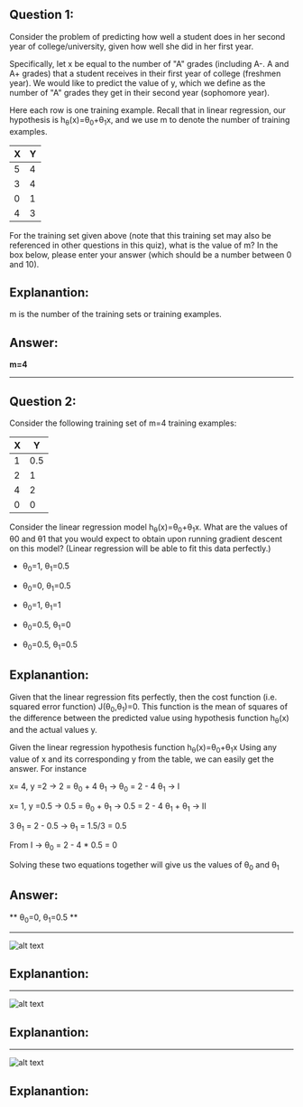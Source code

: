 
Question 1:
-----------

Consider the problem of predicting how well a student does in her second year of college/university, given how well she did in her first year.

Specifically, let x be equal to the number of "A" grades (including A-. A and A+ grades) that a student receives in their first year of college (freshmen year). We would like to predict the value of y, which we define as the number of "A" grades they get in their second year (sophomore year).

Here each row is one training example. Recall that in linear regression, our hypothesis is h<sub>θ</sub>(x)=θ<sub>0</sub>+θ<sub>1</sub>x, and we use m to denote the number of training examples.

| X  | Y | 
|----|---| 
| 5  | 4 |
| 3  | 4 |  
| 0  | 1 |  
| 4  | 3 | 


For the training set given above (note that this training set may also be referenced in other questions in this quiz), what is the value of m? In the box below, please enter your answer (which should be a number between 0 and 10).


Explanantion:
--------------

m is the number of the training sets or training examples.

Answer:
------

**m=4**

------------------------------------------------------------------------------------------------

Question 2:
-----------

Consider the following training set of m=4 training examples:

| X  | Y | 
|----|---| 
| 1  |0.5|
| 2  | 1 |  
| 4  | 2 |  
| 0  | 0 | 

Consider the linear regression model h<sub>θ</sub>(x)=θ<sub>0</sub>+θ<sub>1</sub>x. What are the values of θ0 and θ1 that you would expect to obtain upon running gradient descent on this model? (Linear regression will be able to fit this data perfectly.)


* θ<sub>0</sub>=1, θ<sub>1</sub>=0.5

* θ<sub>0</sub>=0, θ<sub>1</sub>=0.5

* θ<sub>0</sub>=1, θ<sub>1</sub>=1

* θ<sub>0</sub>=0.5, θ<sub>1</sub>=0

* θ<sub>0</sub>=0.5, θ<sub>1</sub>=0.5



Explanantion:
--------------
Given that the linear regression fits perfectly, then the cost function (i.e. squared error function) J(θ<sub>0</sub>,θ<sub>1</sub>)=0. This function is the mean of squares of the difference between the predicted value using hypothesis function h<sub>θ</sub>(x) and the actual values y. 


Given the linear regression hypothesis function h<sub>θ</sub>(x)=θ<sub>0</sub>+θ<sub>1</sub>x
Using any value of x and its corresponding y from the table, we can easily get the answer. For instance

x= 4, y =2   →  2 = θ<sub>0</sub> + 4 θ<sub>1</sub>  →  θ<sub>0</sub> = 2 - 4 θ<sub>1</sub>  → I

x= 1, y =0.5  → 0.5 = θ<sub>0</sub> + θ<sub>1</sub>   →  0.5 = 2 - 4 θ<sub>1</sub> + θ<sub>1</sub> → II


3 θ<sub>1</sub> = 2 - 0.5  → θ<sub>1</sub> = 1.5/3 = 0.5

From I → θ<sub>0</sub> = 2 - 4 * 0.5 = 0


Solving these two equations together will give us the values of θ<sub>0</sub> and θ<sub>1</sub>


Answer:
------


** θ<sub>0</sub>=0, θ<sub>1</sub>=0.5 **

------------------------------------------------------------------------------------------------

![alt text][Q3]

[Q3]: https://github.com/YasminFathy/Coursera-Machine-Learning-AndrewNg/blob/master/Week1/screenshots/Quiz2_Q3.png



Explanantion:
--------------


------------------------------------------------------------------------------------------------

![alt text][Q4]

[Q4]: https://github.com/YasminFathy/Coursera-Machine-Learning-AndrewNg/blob/master/Week1/screenshots/Quiz2_Q4.png


Explanantion:
--------------


------------------------------------------------------------------------------------------------

![alt text][Q5]

[Q5]: https://github.com/YasminFathy/Coursera-Machine-Learning-AndrewNg/blob/master/Week1/screenshots/Quiz2_Q5.png


Explanantion:
--------------

